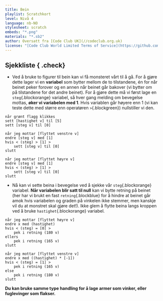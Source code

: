 ```yaml
---
title: Bein
playlist: Scratchkort
level: Nivå 4
language: nb-NO
stylesheet: scratch
embeds: "*.png"
materials: "*.sb2"
author: Oversatt fra [Code Club UK](//codeclub.org.uk)
license: "[Code Club World Limited Terms of Service](https://github.com/CodeClub/scratch-curriculum/blob/master/LICENSE.md)"
---
```


## Sjekkliste { .check}

+ Ved å bruke to figurer til bein kan vi få monsteret vårt
 til å gå. For å gjøre dette lager vi en
 **variabel** som bytter mellom de to tilstandene, én for
 når beinet peker forover og en annen når beinet går
 bakover (vi bytter om på tilstandene for det andre
 beinet). For å gjøre dette må vi først lage en `steg`{.blockorange}
 variabel, så hver gang melding om bevegelse
 mottas, **øker vi variabelen med 1**. Hvis
 variablen går høyere enn 1 (vi kan teste dette
 med større enn operatøren `>`{.blockgreen}) nullstiller vi den.

```blocks
når grønt flagg klikkes
sett [hastighet v] til [5]
sett [steg v] til [0]

når jeg mottar [flyttet venstre v]
endre [steg v] med [1]
hvis < (steg) > [1] >
	sett [steg v] til [0]
slutt

når jeg mottar [flyttet høyre v]
endre [steg v] med [1]
hvis < (steg) > [1] >
	sett [steg v] til [0]
slutt
```

+	 Nå kan vi sette beina i bevegelse ved å sjekke
	 vår `steg`{.blockorange} variabel. **Når variabelen
	 blir satt til null** kan vi bytte retning på
	 beinet (her har vi brukt en fast `retning`{.blockblue} for
	 å hindre at beinet går amok hvis variabelen og
	 graden på vinkelen ikke stemmer, men kanskje vil
	 du at monstret skal gjøre det!). Ikke glem å flytte
	 beina langs kroppen ved å bruke
	 `hastighet`{.blockorange} variabel.

```blocks
når jeg mottar [flyttet høyre v]
endre x med (hastighet)
hvis < (steg) = [0] >
	pek i retning (180 v)
ellers
	pek i retning (165 v)
slutt

når jeg mottar [flyttet venstre v]
endre x med ((hastighet) * [-1])
hvis < (steg) = [1] >
	pek i retning (165 v)
else
	pek i retning (180 v)
slutt
```

**Du kan bruke samme type handling for å lage
armer som vinker, eller fuglevinger som flakser.**
